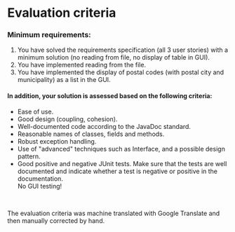 # Evaluation criteria

### Minimum requirements:
1. You have solved the requirements specification (all 3 user stories) with a minimum solution (no reading from file, no display of table in GUI).
2. You have implemented reading from the file.
3. You have implemented the display of postal codes (with postal city and municipality) as a list in the GUI.

#### In addition, your solution is assessed based on the following criteria:
* Ease of use.
* Good design (coupling, cohesion).
* Well-documented code according to the JavaDoc standard.
* Reasonable names of classes, fields and methods.
* Robust exception handling.
* Use of "advanced" techniques such as Interface, and a possible design pattern.
* Good positive and negative JUnit tests. Make sure that the tests are well documented and indicate whether a test is negative or positive in the documentation.
  <br/>
  No GUI testing!

<br>

The evaluation criteria was machine translated with Google Translate and then manually corrected by hand.